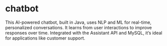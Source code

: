 # chatbot
This AI-powered chatbot, built in Java, uses NLP and ML for real-time, personalized conversations. It learns from user interactions to improve responses over time. Integrated with the Assistant API and MySQL, it’s ideal for applications like customer support.
